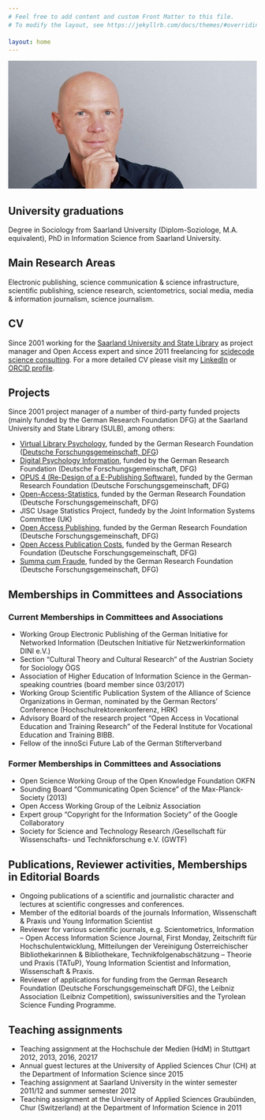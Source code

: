 ```yaml
---
# Feel free to add content and custom Front Matter to this file.
# To modify the layout, see https://jekyllrb.com/docs/themes/#overriding-theme-defaults

layout: home
---
```


![Ulrich Herb](/assets/images/Ulrich_Herb.jpg) 

## University graduations

Degree in Sociology from Saarland University (Diplom-Soziologe, M.A. equivalent), PhD in Information Science from Saarland University.

## Main Research Areas

Electronic publishing, science communication & science infrastructure, scientific publishing, science research, scientometrics, social media, media & information journalism, science journalism.

## CV

Since 2001 working for the [Saarland University and State Library](https://www.sulb.uni-saarland.de) as project manager and Open Access expert and since 2011 freelancing for [scidecode science consulting](https://scidecode.com). For a more detailed CV please visit my [LinkedIn](https://de.linkedin.com/in/ulrichherb) or [ORCID profile](https://orcid.org/0000-0002-3500-3119).

## Projects

Since 2001 project manager of a number of third-party funded projects (mainly funded by the German Research Foundation DFG) at the Saarland University and State Library (SULB), among others:

- [Virtual Library Psychology](https://web.archive.org/web/20020601064213/http://fips.sulb.uni-saarland.de/), funded by the German Research Foundation ([Deutsche Forschungsgemeinschaft, DFG](https://dfg.de))
- [Digital Psychology Information](https://publikationen.sulb.uni-saarland.de/handle/20.500.11880/23727), funded by the German Research Foundation (Deutsche Forschungsgemeinschaft, DFG)
- [OPUS 4 (Re-Design of a E-Publishing Software)](https://gepris.dfg.de/gepris/projekt/66884780), funded by the German Research Foundation (Deutsche Forschungsgemeinschaft, DFG)
- [Open-Access-Statistics](https://dini.de/dienste-projekte/projekte/oa-statistik/), funded by the German Research Foundation (Deutsche Forschungsgemeinschaft, DFG)
- JISC Usage Statistics Project, fundedy by the Joint Information Systems Committee (UK)
- [Open Access Publishing](https://gepris.dfg.de/gepris/projekt/413932926), funded by the German Research Foundation (Deutsche Forschungsgemeinschaft, DFG)
- [Open Access Publication Costs](https://gepris.dfg.de/gepris/projekt/491059503), funded by the German Research Foundation (Deutsche Forschungsgemeinschaft, DFG)
- [Summa cum Fraude](https://gepris.dfg.de/gepris/projekt/430681129), funded by the German Research Foundation (Deutsche Forschungsgemeinschaft, DFG)

## Memberships in Committees and Associations

### Current Memberships in Committees and Associations

- Working Group Electronic Publishing of the German Initiative for Networked Information (Deutschen Initiative für Netzwerkinformation DINI e.V.)
- Section “Cultural Theory and Cultural Research” of the Austrian Society for Sociology ÖGS
- Association of Higher Education of Information Science in the German-speaking countries (board member since 03/2017)
- Working Group Scientific Publication System of the Alliance of Science Organizations in German, nominated by the German Rectors’ Conference (Hochschulrektorenkonferenz, HRK)
- Advisory Board of the research project “Open Access in Vocational Education and Training Research” of the Federal Institute for Vocational Education and Training BIBB.
- Fellow of the innoSci Future Lab of the German Stifterverband

### Former Memberships in Committees and Associations

- Open Science Working Group of the Open Knowledge Foundation OKFN
- Sounding Board “Communicating Open Science” of the Max-Planck-Society (2013)
- Open Access Working Group of the Leibniz Association
- Expert group “Copyright for the Information Society” of the Google Collaboratory
- Society for Science and Technology Research /Gesellschaft für Wissenschafts- und Technikforschung e.V. (GWTF)

## Publications, Reviewer activities, Memberships in Editorial Boards

- Ongoing publications of a scientific and journalistic character and lectures at scientific congresses and conferences.
- Member of the editorial boards of the journals Information, Wissenschaft & Praxis und Young Information Scientist
- Reviewer for various scientific journals, e.g. Scientometrics,  Information – Open Access Information Science Journal, First Monday, Zeitschrift für Hochschulentwicklung, Mitteilungen der Vereinigung Österreichischer Bibliothekarinnen & Bibliothekare, Technikfolgenabschätzung – Theorie und Praxis (TATuP), Young Information Scientist and Information, Wissenschaft & Praxis.
- Reviewer of applications for funding from the German Research Foundation (Deutsche Forschungsgemeinschaft DFG), the Leibniz Association (Leibniz Competition), swissuniversities and the Tyrolean Science Funding Programme.


## Teaching assignments

- Teaching assignment at the Hochschule der Medien (HdM) in Stuttgart 2012, 2013, 2016, 20217
- Annual guest lectures at the University of Applied Sciences Chur (CH) at the Department of Information Science since 2015
- Teaching assignment at Saarland University in the winter semester 2011/12 and summer semester 2012
- Teaching assignment at the University of Applied Sciences Graubünden, Chur (Switzerland) at the Department of Information Science in 2011
